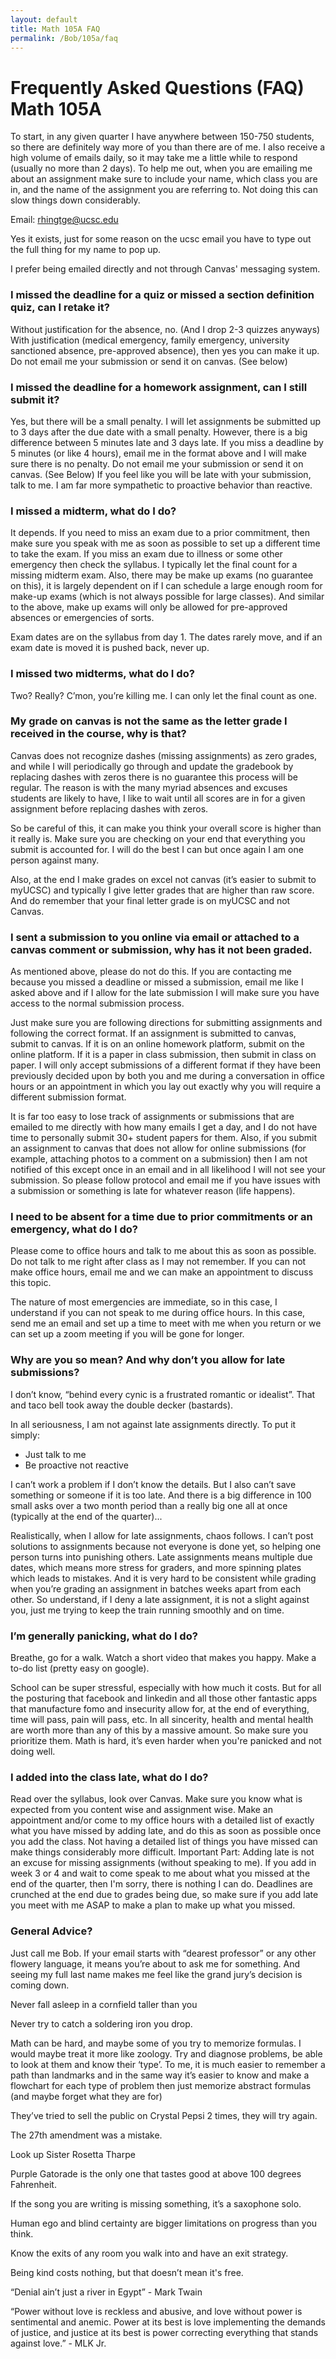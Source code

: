 ```yaml
---
layout: default
title: Math 105A FAQ
permalink: /Bob/105a/faq
---
```


# Frequently Asked Questions (FAQ) Math 105A

To start, in any given quarter I have anywhere between 150-750 students, so there are definitely way more of you than there are of me.  I also receive a high volume of emails daily, so it may take me a little while to respond (usually no more than 2 days). To help me out, when you are emailing me about an assignment make sure to include your name, which class you are in, and the name of the assignment you are referring to. Not doing this can slow things down considerably.

Email: rhingtge@ucsc.edu

Yes it exists, just for some reason on the ucsc email you have to type out the full thing for my name to pop up.

I prefer being emailed directly and not through Canvas' messaging system.

### I missed the deadline for a quiz or missed a section definition quiz, can I retake it?

Without justification for the absence, no.  (And I drop 2-3 quizzes anyways)  With justification (medical emergency, family emergency, university sanctioned absence, pre-approved absence), then yes you can make it up.  Do not email me your submission or send it on canvas. (See below)

### I missed the deadline for a homework assignment, can I still submit it?

Yes, but there will be a small penalty. I will let assignments be submitted up to 3 days after the due date with a small penalty. However, there is a big difference between 5 minutes late and 3 days late. If you miss a deadline by 5 minutes (or like 4 hours), email me in the format above and I will make sure there is no penalty.  Do not email me your submission or send it on canvas. (See Below) If you feel like you will be late with your submission, talk to me. I am far more sympathetic to proactive behavior than reactive.

### I missed a midterm, what do I do?

It depends. If you need to miss an exam due to a prior commitment, then make sure you speak with me as soon as possible to set up a different time to take the exam. If you miss an exam due to illness or some other emergency then check the syllabus. I typically let the final count for a missing midterm exam.  Also, there may be make up exams (no guarantee on this), it is largely dependent on if I can schedule a large enough room for make-up exams (which is not always possible for large classes). And similar to the above, make up exams will only be allowed for pre-approved absences or emergencies of sorts.

Exam dates are on the syllabus from day 1.  The dates rarely move, and if an exam date is moved it is pushed back, never up.

### I missed two midterms, what do I do?

Two? Really? C’mon, you’re killing me. I can only let the final count as one.

### My grade on canvas is not the same as the letter grade I received in the course, why is that?

Canvas does not recognize dashes (missing assignments) as zero grades, and while I will periodically go through and update the gradebook by replacing dashes with zeros there is no guarantee this process will be regular.  The reason is with the many myriad absences and excuses students are likely to have, I like to wait until all scores are in for a given assignment before replacing dashes with zeros.

So be careful of this, it can make you think your overall score is higher than it really is.  Make sure you are checking on your end that everything you submit is accounted for.  I will do the best I can but once again I am one person against many.

Also, at the end I make grades on excel not canvas (it’s easier to submit to myUCSC) and typically I give letter grades that are higher than raw score.  And do remember that your final letter grade is on myUCSC and not Canvas.

### I sent a submission to you online via email or attached to a canvas comment or submission, why has it not been graded.

As mentioned above, please do not do this.  If you are contacting me because you missed a deadline or missed a submission, email me like I asked above and if I allow for the late submission I will make sure you have access to the normal submission process.

Just make sure you are following directions for submitting assignments and following the correct format.  If an assignment is submitted to canvas, submit to canvas.  If it is on an online homework platform, submit on the online platform.  If it is a paper in class submission, then submit in class on paper.  I will only accept submissions of a different format if they have been previously decided upon by both you and me during a conversation in office hours or an appointment in which you lay out exactly why you will require a different submission format.

It is far too easy to lose track of assignments or submissions that are emailed to me directly with how many emails I get a day, and I do not have time to personally submit 30+ student papers for them.  Also, if you submit an assignment to canvas that does not allow for online submissions (for example, attaching photos to a comment on a submission) then I am not notified of this except once in an email and in all likelihood I will not see your submission.  So please follow protocol and email me if you have issues with a submission or something is late for whatever reason (life happens).

### I need to be absent for a time due to prior commitments or an emergency, what do I do?

Please come to office hours and talk to me about this as soon as possible.  Do not talk to me right after class as I may not remember.  If you can not make office hours, email me and we can make an appointment to discuss this topic.

The nature of most emergencies are immediate, so in this case, I understand if you can not speak to me during office hours.  In this case, send me an email and set up a time to meet with me when you return or we can set up a zoom meeting if you will be gone for longer.

### Why are you so mean? And why don’t you allow for late submissions?

I don’t know, “behind every cynic is a frustrated romantic or idealist”. That and taco bell took away the double decker (bastards).

In all seriousness, I am not against late assignments directly. To put it simply:

* Just talk to me
* Be proactive not reactive

I can’t work a problem if I don’t know the details. But I also can’t save something or someone if it is too late. And there is a big difference in 100 small asks over a two month period than a really big one all at once (typically at the end of the quarter)...

Realistically, when I allow for late assignments, chaos follows. I can’t post solutions to assignments because not everyone is done yet, so helping one person turns into punishing others. Late assignments means multiple due dates, which means more stress for graders, and more spinning plates which leads to mistakes. And it is very hard to be consistent while grading when you’re grading an assignment in batches weeks apart from each other. So understand, if I deny a late assignment, it is not a slight against you, just me trying to keep the train running smoothly and on time.

### I’m generally panicking, what do I do?

Breathe, go for a walk. Watch a short video that makes you happy. Make a to-do list (pretty easy on google).

School can be super stressful, especially with how much it costs. But for all the posturing that facebook and linkedin and all those other fantastic apps that manufacture fomo and insecurity allow for, at the end of everything, time will pass, pain will pass, etc. In all sincerity, health and mental health are worth more than any of this by a massive amount. So make sure you prioritize them. Math is hard, it’s even harder when you're panicked and not doing well.

### I added into the class late, what do I do?

Read over the syllabus, look over Canvas. Make sure you know what is expected from you content wise and assignment wise. Make an appointment and/or come to my office hours with a detailed list of exactly what you have missed by adding late, and do this as soon as possible once you add the class. Not having a detailed list of things you have missed can make things considerably more difficult. Important Part: Adding late is not an excuse for missing assignments (without speaking to me). If you add in week 3 or 4 and wait to come speak to me about what you missed at the end of the quarter, then I'm sorry, there is nothing I can do. Deadlines are crunched at the end due to grades being due, so make sure if you add late you meet with me ASAP to make a plan to make up what you missed.

### General Advice?

Just call me Bob.  If your email starts with “dearest professor” or any other flowery language, it means you’re about to ask me for something.  And seeing my full last name makes me feel like the grand jury’s decision is coming down.

Never fall asleep in a cornfield taller than you

Never try to catch a soldering iron you drop.

Math can be hard, and maybe some of you try to memorize formulas.  I would maybe treat it more like zoology.  Try and diagnose problems, be able to look at them and know their ‘type’.  To me, it is much easier to remember a path than landmarks and in the same way it’s easier to know and make a flowchart for each type of problem then just memorize abstract formulas (and maybe forget what they are for)

They’ve tried to sell the public on Crystal Pepsi 2 times, they will try again.

The 27th amendment was a mistake.

Look up Sister Rosetta Tharpe

Purple Gatorade is the only one that tastes good at above 100 degrees Fahrenheit.

If the song you are writing is missing something, it’s a saxophone solo.

Human ego and blind certainty are bigger limitations on progress than you think.

Know the exits of any room you walk into and have an exit strategy.

Being kind costs nothing, but that doesn’t mean it's free.

“Denial ain’t just a river in Egypt” - Mark Twain

“Power without love is reckless and abusive, and love without power is sentimental and anemic. Power at its best is love implementing the demands of justice, and justice at its best is power correcting everything that stands against love.” - MLK Jr.
